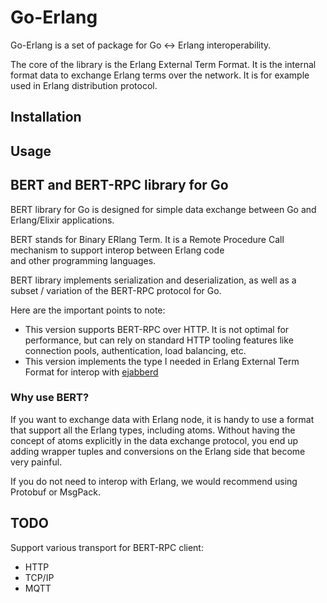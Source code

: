 # Go-Erlang

Go-Erlang is a set of package for Go <-> Erlang interoperability.

The core of the library is the Erlang External Term Format. It is the internal format data to exchange Erlang terms 
over the network. It is for example used in Erlang distribution protocol.

## Installation

## Usage

## BERT and BERT-RPC library for Go

BERT library for Go is designed for simple data exchange between Go and Erlang/Elixir applications.

BERT stands for Binary ERlang Term. It is a Remote Procedure Call mechanism to support interop between Erlang code\
and other programming languages.

BERT library implements serialization and deserialization, as well as a subset / variation of the BERT-RPC protocol
for Go.

Here are the important points to note:
- This version supports BERT-RPC over HTTP. It is not optimal for performance, but can rely on standard HTTP tooling
  features like connection pools, authentication, load balancing, etc.
- This version implements the type I needed in Erlang External Term Format for interop with
  [ejabberd](https://github.com/processone/ejabberd/)
  
### Why use BERT?

If you want to exchange data with Erlang node, it is handy to use a format that support all the Erlang types, including
atoms. Without having the concept of atoms explicitly in the data exchange protocol, you end up adding wrapper tuples
and conversions on the Erlang side that become very painful.

If you do not need to interop with Erlang, we would recommend using Protobuf or MsgPack.

## TODO

Support various transport for BERT-RPC client:
- HTTP
- TCP/IP
- MQTT
